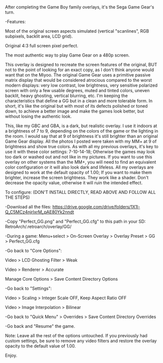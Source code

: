 After completing the Game Boy family overlays, it's the Sega Game Gear's turn.

-Features:

Most of the original screen aspects simulated (vertical "scanlines", RGB subpixels, backlit area, LCD grid).

Original 4:3 full screen pixel perfect.

The most authentic way to play Game Gear on a 480p screen.

This overlay is designed to recreate the screen features of the original, BUT not to the point of looking for an exact copy, as I don't think anyone would want that on the Miyoo. The original Game Gear uses a primitive passive matrix display that would be considered atrocious compared to the worst modern displays: very low contrast, low brightness, very sensitive polarized screen with only a few usable degrees, muted and tinted colors, uneven backlit, heavy ghosting, vertical blurring, etc. I'm keeping the characteristics that define a GG but in a clean and more tolerable form. In short, it's like the original but with most of its defects polished or toned down, to achieve a better image and make the games look better, but without losing the authentic look.

This, like my GBC and GBA, is a dark, but realistic overlay. I use it indoors at a brightness of 7 to 9, depending on the colors of the game or the lighting in the room. I would say that at 9 of brightness it's still brighter than an original Game Gear display. All the photos I posted were taken with my MM+ at 9 of brightness and show true colors. As with all my previous overlays, it's key to use it with these color settings: 7-10-14-18; Otherwise the games may look too dark or washed out and not like in my pictures. If you want to use this overlay on other systems than the MM+, you will need to find an equivalent color configuration or it will also look dark and lifeless. All my overlays are designed to work at the default opacity of 1.00; If you want to make them brighter, increase the screen brightness. They work like a shader. Don't decrease the opacity value, otherwise it will ruin the intended effect.

To configure: (DON'T INSTALL DIRECTLY, READ ABOVE AND FOLLOW ALL THE STEPS)

-Download all the files: https://drive.google.com/drive/folders/1X1l-Q_C5MCz4njrIxrM_pAE80Yk2nndt

-Copy "Perfect_GG.png" and "Perfect_GG.cfg" to this path in your SD: RetroArch/.retroarch/overlay/GG/

-During a game: Menu+select > On-Screen Overlay > Overlay Preset > GG > Perfect_GG.cfg

-Go back to "Core Options":

Video > LCD Ghosting Filter > Weak

Video > Renderer > Accurate

Manage Core Options > Save Content Directory Options

-Go back to "Settings":

Video > Scaling > Integer Scale OFF, Keep Aspect Ratio OFF

Video > Image Interpolation > Bilinear

-Go back to "Quick Menu" > Overrides > Save Content Directory Overrides

-Go back and "Resume" the game.

Note: Leave all the rest of the options untouched. If you previously had custom settings, be sure to remove any video filters and restore the overlay opacity to the default value of 1.00.

Enjoy.